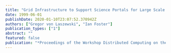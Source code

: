 ```yaml
---
title: "Grid Infrastructure to Support Science Portals for Large Scale Instruments"
date: 1999-06-01
publishDate: 2020-01-10T23:07:52.370942Z
authors: ["Gregor von Laszewski", "Ian Foster"]
publication_types: ["1"]
abstract: ""
featured: false
publication: "*Proceedings of the Workshop Distributed Computing on the Web (DCW)*"
---
```


